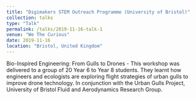 ```yaml
---
title: "Digimakers STEM Outreach Programme (University of Bristol)"
collection: talks
type: "Talk"
permalink: /talks/2019-11-16-talk-1
venue: "We The Curious"
date: 2019-11-16
location: "Bristol, United Kingdom"
---
```


Bio-Inspired Engineering: From Gulls to Drones - This workshop was delivered to a group of 20 Year 6 to Year 8 students. They learnt how engineers and 
ecologists are exploring flight strategies of urban gulls to improve drone technology. In conjunction with the Urban Gulls Project, University of Bristol Fluid and Aerodynamics Research Group.
